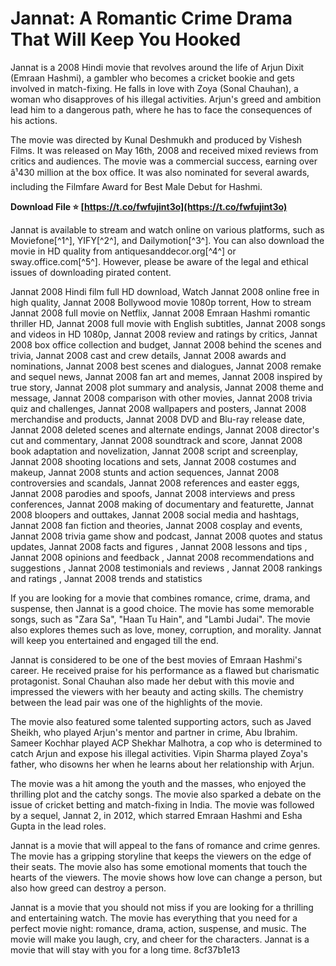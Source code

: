 # Jannat: A Romantic Crime Drama That Will Keep You Hooked
 
Jannat is a 2008 Hindi movie that revolves around the life of Arjun Dixit (Emraan Hashmi), a gambler who becomes a cricket bookie and gets involved in match-fixing. He falls in love with Zoya (Sonal Chauhan), a woman who disapproves of his illegal activities. Arjun's greed and ambition lead him to a dangerous path, where he has to face the consequences of his actions.
 
The movie was directed by Kunal Deshmukh and produced by Vishesh Films. It was released on May 16th, 2008 and received mixed reviews from critics and audiences. The movie was a commercial success, earning over â¹430 million at the box office. It was also nominated for several awards, including the Filmfare Award for Best Male Debut for Hashmi.
 
**Download File ⭐ [https://t.co/fwfujint3o](https://t.co/fwfujint3o)**


 
Jannat is available to stream and watch online on various platforms, such as Moviefone[^1^], YIFY[^2^], and Dailymotion[^3^]. You can also download the movie in HD quality from antiquesanddecor.org[^4^] or sway.office.com[^5^]. However, please be aware of the legal and ethical issues of downloading pirated content.
 
Jannat 2008 Hindi film full HD download,  Watch Jannat 2008 online free in high quality,  Jannat 2008 Bollywood movie 1080p torrent,  How to stream Jannat 2008 full movie on Netflix,  Jannat 2008 Emraan Hashmi romantic thriller HD,  Jannat 2008 full movie with English subtitles,  Jannat 2008 songs and videos in HD 1080p,  Jannat 2008 review and ratings by critics,  Jannat 2008 box office collection and budget,  Jannat 2008 behind the scenes and trivia,  Jannat 2008 cast and crew details,  Jannat 2008 awards and nominations,  Jannat 2008 best scenes and dialogues,  Jannat 2008 remake and sequel news,  Jannat 2008 fan art and memes,  Jannat 2008 inspired by true story,  Jannat 2008 plot summary and analysis,  Jannat 2008 theme and message,  Jannat 2008 comparison with other movies,  Jannat 2008 trivia quiz and challenges,  Jannat 2008 wallpapers and posters,  Jannat 2008 merchandise and products,  Jannat 2008 DVD and Blu-ray release date,  Jannat 2008 deleted scenes and alternate endings,  Jannat 2008 director's cut and commentary,  Jannat 2008 soundtrack and score,  Jannat 2008 book adaptation and novelization,  Jannat 2008 script and screenplay,  Jannat 2008 shooting locations and sets,  Jannat 2008 costumes and makeup,  Jannat 2008 stunts and action sequences,  Jannat 2008 controversies and scandals,  Jannat 2008 references and easter eggs,  Jannat 2008 parodies and spoofs,  Jannat 2008 interviews and press conferences,  Jannat 2008 making of documentary and featurette,  Jannat 2008 bloopers and outtakes,  Jannat 2008 social media and hashtags,  Jannat 2008 fan fiction and theories,  Jannat 2008 cosplay and events,  Jannat 2008 trivia game show and podcast,  Jannat 2008 quotes and status updates,  Jannat 2008 facts and figures ,  Jannat 2008 lessons and tips ,  Jannat 2008 opinions and feedback ,  Jannat 2008 recommendations and suggestions ,  Jannat 2008 testimonials and reviews ,  Jannat 2008 rankings and ratings ,  Jannat 2008 trends and statistics
 
If you are looking for a movie that combines romance, crime, drama, and suspense, then Jannat is a good choice. The movie has some memorable songs, such as \"Zara Sa\", \"Haan Tu Hain\", and \"Lambi Judai\". The movie also explores themes such as love, money, corruption, and morality. Jannat will keep you entertained and engaged till the end.
  
Jannat is considered to be one of the best movies of Emraan Hashmi's career. He received praise for his performance as a flawed but charismatic protagonist. Sonal Chauhan also made her debut with this movie and impressed the viewers with her beauty and acting skills. The chemistry between the lead pair was one of the highlights of the movie.
 
The movie also featured some talented supporting actors, such as Javed Sheikh, who played Arjun's mentor and partner in crime, Abu Ibrahim. Sameer Kochhar played ACP Shekhar Malhotra, a cop who is determined to catch Arjun and expose his illegal activities. Vipin Sharma played Zoya's father, who disowns her when he learns about her relationship with Arjun.
 
The movie was a hit among the youth and the masses, who enjoyed the thrilling plot and the catchy songs. The movie also sparked a debate on the issue of cricket betting and match-fixing in India. The movie was followed by a sequel, Jannat 2, in 2012, which starred Emraan Hashmi and Esha Gupta in the lead roles.
  
Jannat is a movie that will appeal to the fans of romance and crime genres. The movie has a gripping storyline that keeps the viewers on the edge of their seats. The movie also has some emotional moments that touch the hearts of the viewers. The movie shows how love can change a person, but also how greed can destroy a person.
 
Jannat is a movie that you should not miss if you are looking for a thrilling and entertaining watch. The movie has everything that you need for a perfect movie night: romance, drama, action, suspense, and music. The movie will make you laugh, cry, and cheer for the characters. Jannat is a movie that will stay with you for a long time.
 8cf37b1e13
 
